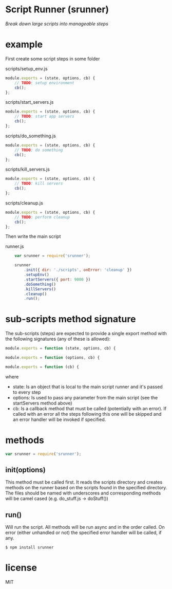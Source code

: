 # Script Runner (srunner)

*Break down large scripts into manageable steps*

# example

First create some script steps in some folder

scripts/setup_env.js

``` js
module.exports = (state, options, cb) {
    // TODO: setup environment
    cb();
};
```

scripts/start_servers.js

``` js
module.exports = (state, options, cb) {
    // TODO: start app servers
    cb();
};
```

scripts/do_something.js

``` js
module.exports = (state, options, cb) {
    // TODO: do something
    cb();
};
```

scripts/kill_servers.js

``` js
module.exports = (state, options, cb) {
    // TODO: kill servers
    cb();
};
```

scripts/cleanup.js

``` js
module.exports = (state, options, cb) {
    // TODO: perform cleanup
    cb();
};
```

Then write the main script

runner.js

``` js
    var srunner = require('srunner');

    srunner
        .init({ dir: './scripts', onError: 'cleanup' })
        .setupEnv()
        .startServers({ port: 9000 })
        .doSomething()
        .killServers()
        .cleanup()
        .run();
```

# sub-scripts method signature

The sub-scripts (steps) are expected to provide a single export method with
the following signatures (any of these is allowed):

``` js
module.exports = function (state, options, cb) {
```
``` js
module.exports = function (options, cb) {
```
``` js
module.exports = function (cb) {
```

where
- state:    Is an object that is local to the main script runner and it's passed to every step
- options:  Is used to pass any parameter from the main script (see the startServers method above)
- cb:       Is a callback method that must be called (potentially with an error). If called with an
            error all the steps following this one will be skipped and an error handler will be
            invoked if specified.

# methods

``` js
var srunner = require('srunner');
```

## init(options)

This method must be called first. It reads the scripts directory and creates methods on the runner
based on the scripts found in the specified directory. The files should be named with underscores
and corresponding methods will be camel cased (e.g. do_stuff.js -> doStuff())

## run()

Will run the script. All methods will be run async and in the order called. On error (either
unhandled or not) the specified error handler will be called, if any.

```
$ npm install srunner
```

# license

MIT




